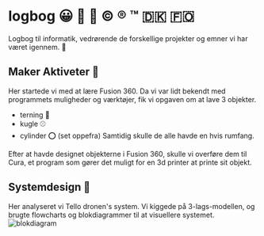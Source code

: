 # logbog :grinning: :notebook_with_decorative_cover: :round_pushpin: :copyright: :registered: :tm: :denmark: :faroe_islands:

Logbog til informatik, vedrørende de forskellige projekter og emner vi har været igennem. :raised_eyebrow:

## Maker Aktiveter :pushpin:
Her startede vi med at lære Fusion 360. Da vi var lidt bekendt med programmets muligheder og værktøjer, fik vi opgaven om at lave 3 objekter.
- terning :game_die:
- kugle :baseball:
- cylinder :o: (set oppefra)
Samtidig skulle de alle havde en hvis rumfang. 

Efter at havde designet objekterne i Fusion 360, skulle vi overføre dem til Cura, et program som gører det muligt for en 3d printer at printe sit objekt.

## Systemdesign :paperclip:
Her analyseret vi Tello dronen's system. Vi kiggede på 3-lags-modellen, og brugte flowcharts og blokdiagrammer til at visuellere systemet.
![blokdiagram](https://cdn.discordapp.com/attachments/795551757634633759/798139329670807552/unknown.png)
